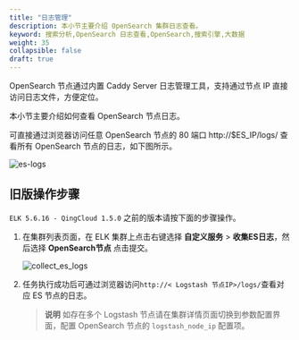 ```yaml
---
title: "日志管理"
description: 本小节主要介绍 OpenSearch 集群日志查看。
keyword: 搜索分析,OpenSearch 日志查看,OpenSearch,搜索引擎,大数据
weight: 35
collapsible: false
draft: true
---
```



OpenSearch 节点通过内置 Caddy Server 日志管理工具，支持通过节点 IP 直接访问日志文件，方便定位。

本小节主要介绍如何查看 OpenSearch 节点日志。




可直接通过浏览器访问任意 OpenSearch 节点的 80 端口 http://$ES_IP/logs/ 查看所有 OpenSearch 节点的日志，如下图所示。

![es-logs](../../images/es-logs.png)

## 旧版操作步骤

`ELK 5.6.16 - QingCloud 1.5.0` 之前的版本请按下面的步骤操作。

1. 在集群列表页面，在 ELK 集群上点击右键选择 **自定义服务** > **收集ES日志**，然后选择 **OpenSearch节点** 点击提交。

   ![collect_es_logs](../../images/collect_es_logs.png)

2. 任务执行成功后可通过浏览器访问`http://< Logstash 节点IP>/logs/`查看对应 ES 节点的日志。

   > **说明**
   > 如存在多个 Logstash 节点请在集群详情页面切换到参数配置界面，配置 OpenSearch 节点的 `logstash_node_ip` 配置项。
